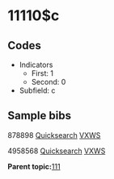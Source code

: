 # 11110$c

## Codes

-   Indicators
    -   First: 1
    -   Second: 0
-   Subfield: c

## Sample bibs

878898 [Quicksearch](https://search.library.yale.edu/catalog/878898) [VXWS](http://prodorbis.library.yale.edu:7014/vxws/GetHoldingsService?bibId=878898)

4958568 [Quicksearch](https://search.library.yale.edu/catalog/4958568) [VXWS](http://prodorbis.library.yale.edu:7014/vxws/GetHoldingsService?bibId=4958568)

**Parent topic:**[111](../../tags/111/111.md)

